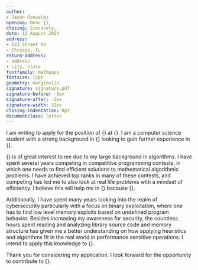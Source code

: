 ```yaml
---
author:
- Jason Gonzalez
opening: Dear {},
closing: Sincerely,
date: 12 August 2024
address: 
- 123 Street Rd
- Chicago, IL
return-address: 
- address
- city, state
fontfamily: mathpazo
fontsize: 12pt
geometry: margin=1in
signature: signature.pdf
signature-before: -8ex 
signature-after: -2ex
signature-width: 32ex
closing-indentation: 0pt 
documentclass: letter
---
```


I am writing to apply for the position of {} at {}. I am a computer science student with a strong background in {} looking to gain further experience in {}.

{} is of great interest to me due to my large background in algorithms. I have spent several years competing in competitive programming contests, in which one needs to find efficient solutions to mathematical algorithmic problems. I have achieved top ranks in many of these contests, and competing has led me to also look at real life problems with a mindset of efficiency. I believe this will help me in {} because {}.

Additionally, I have spent many years looking into the realm of cybersecurity particularly with a focus on binary exploitation, where one has to find low level memory exploits based on undefined program behavior. Besides increasing my awareness for security, the countless hours spent reading and analyzing library source code and memory structure has given me a better understanding on how applying heuristics and algorithms fit in the real world in performance sensitive operations. I intend to apply this knowledge to {}.

Thank you for considering my application. I look forward for the opportunity to contribute to {}.
